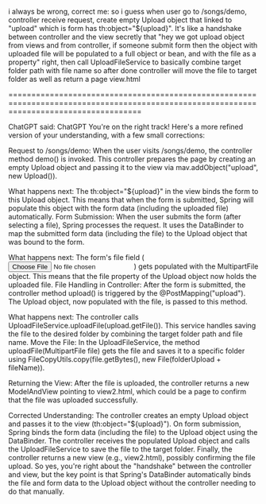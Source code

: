 i always be wrong, correct me: so i guess when user go to /songs/demo, controller receive request, create empty Upload object that linked to "upload" which is form has th:object="${upload}". It's like a handshake between controller and the view secretly that "hey we got upload object from views and from controller, if someone submit form then the object with uploaded file will be populated to a full object or bean, and with the file as a property" right, then call UploadFileService to basically combine target folder path with file name so after done controller will move the file to target folder as well as return a page view.html

=========================================================================================================================================



ChatGPT said:
ChatGPT
You're on the right track! Here's a more refined version of your understanding, with a few small corrections:

Request to /songs/demo:
When the user visits /songs/demo, the controller method demo() is invoked. This controller prepares the page by creating an empty Upload object and passing it to the view via mav.addObject("upload", new Upload()).

What happens next: The th:object="${upload}" in the view binds the form to this Upload object. This means that when the form is submitted, Spring will populate this object with the form data (including the uploaded file) automatically.
Form Submission:
When the user submits the form (after selecting a file), Spring processes the request. It uses the DataBinder to map the submitted form data (including the file) to the Upload object that was bound to the form.

What happens next: The form's file field (<input type="file" th:field="*{file}" />) gets populated with the MultipartFile object. This means that the file property of the Upload object now holds the uploaded file.
File Handling in Controller:
After the form is submitted, the controller method upload() is triggered by the @PostMapping("upload"). The Upload object, now populated with the file, is passed to this method.

What happens next: The controller calls UploadFileService.uploadFile(upload.getFile()). This service handles saving the file to the desired folder by combining the target folder path and file name.
Move the File:
In the UploadFileService, the method uploadFile(MultipartFile file) gets the file and saves it to a specific folder using FileCopyUtils.copy(file.getBytes(), new File(folderUpload + fileName)).

Returning the View:
After the file is uploaded, the controller returns a new ModelAndView pointing to view2.html, which could be a page to confirm that the file was uploaded successfully.

Corrected Understanding:
The controller creates an empty Upload object and passes it to the view (th:object="${upload}").
On form submission, Spring binds the form data (including the file) to the Upload object using the DataBinder.
The controller receives the populated Upload object and calls the UploadFileService to save the file to the target folder.
Finally, the controller returns a new view (e.g., view2.html), possibly confirming the file upload.
So yes, you're right about the "handshake" between the controller and view, but the key point is that Spring's DataBinder automatically binds the file and form data to the Upload object without the controller needing to do that manually.
